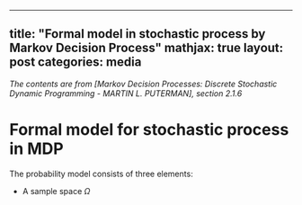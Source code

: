 
---
title:  "Formal model in stochastic process by Markov Decision Process"
mathjax: true
layout: post
categories: media
---
_The contents are from [Markov Decision Processes: Discrete Stochastic Dynamic Programming - MARTIN L. PUTERMAN], section 2.1.6_


# Formal model for stochastic process in MDP

The probability model consists of three elements: 
* A sample space $\Omega$
